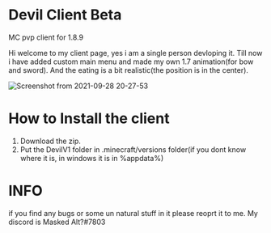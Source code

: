 # Devil Client Beta
MC pvp client for 1.8.9

Hi welcome to my client page, yes i am a single person devloping it.
Till now i have added custom main menu and made my own 1.7 animation(for bow and sword).
And the eating is a bit realistic(the position is in the center).

![Screenshot from 2021-09-28 20-27-53](https://user-images.githubusercontent.com/74668157/135113385-65366de3-df95-4e75-8bfb-c03860d3f84c.png)

# How to Install the client

1. Download the zip.
2. Put the DevilV1 folder in .minecraft/versions folder(if you dont know where it is, in windows it is in %appdata%)


# INFO
if you find any bugs or some un natural stuff in it please reoprt it to me.
My discord is Masked Alt?#7803
